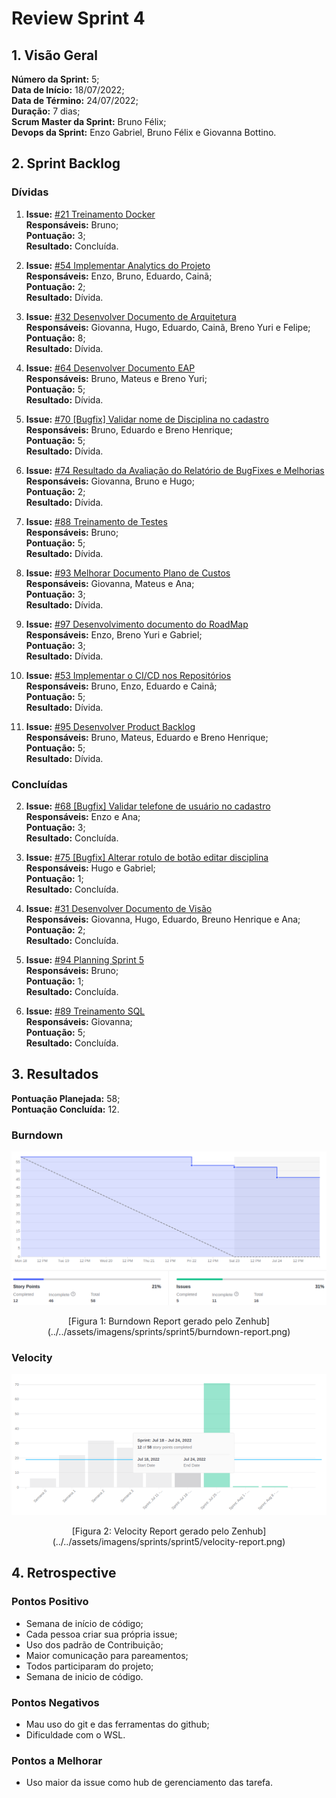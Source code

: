 # Review Sprint 4

## 1. Visão Geral
**Número da Sprint:** 5;<br>
**Data de Início:** 18/07/2022;<br>
**Data de Término:** 24/07/2022;<br>
**Duração:** 7 dias;<br>
**Scrum Master da Sprint:** Bruno Félix;<br>
**Devops da Sprint:** Enzo Gabriel, Bruno Félix e Giovanna Bottino.<br>

## 2. Sprint Backlog

### Dívidas

1. **Issue:** [#21 Treinamento Docker](https://github.com/fga-eps-mds/2022-1-PUMA-Doc/issues/21)<br>
**Responsáveis:** Bruno;<br>
**Pontuação:** 3;<br>
**Resultado:** <span class="tarefa-divida">Concluída</span>.

2. **Issue:** [#54 Implementar Analytics do Projeto](https://github.com/fga-eps-mds/2022-1-PUMA-Doc/issues/54)<br>
**Responsáveis:** Enzo, Bruno, Eduardo, Cainã;<br>
**Pontuação:** 2;<br>
**Resultado:** <span class="tarefa-divida">Dívida</span>.

3. **Issue:** [#32 Desenvolver Documento de Arquitetura](https://github.com/fga-eps-mds/2022-1-PUMA-Doc/issues/32)<br>
**Responsáveis:** Giovanna, Hugo, Eduardo, Cainã, Breno Yuri e Felipe;<br>
**Pontuação:** 8;<br>
**Resultado:** <span class="tarefa-divida">Dívida</span>.

4. **Issue:** [#64 Desenvolver Documento EAP](https://github.com/fga-eps-mds/2022-1-PUMA-Doc/issues/64)<br>
**Responsáveis:** Bruno, Mateus e Breno Yuri;<br>
**Pontuação:** 5;<br>
**Resultado:** <span class="tarefa-divida">Dívida</span>.

5. **Issue:** [#70 [Bugfix] Validar nome de Disciplina no cadastro](https://github.com/fga-eps-mds/2022-1-PUMA-Doc/issues/70)<br>
**Responsáveis:** Bruno, Eduardo e Breno Henrique;<br>
**Pontuação:** 5;<br>
**Resultado:** <span class="tarefa-divida">Dívida</span>.

6. **Issue:** [#74 Resultado da Avaliação do Relatório de BugFixes e Melhorias](https://github.com/fga-eps-mds/2022-1-PUMA-Doc/issues/74)<br>
**Responsáveis:** Giovanna, Bruno e Hugo;<br>
**Pontuação:** 2;<br>
**Resultado:** <span class="tarefa-divida">Dívida</span>.

7. **Issue:** [#88 Treinamento de Testes](https://github.com/fga-eps-mds/2022-1-PUMA-Doc/issues/88)<br>
**Responsáveis:** Bruno;<br>
**Pontuação:** 5;<br>
**Resultado:** <span class="tarefa-divida">Dívida</span>.

8. **Issue:** [#93 Melhorar Documento Plano de Custos](https://github.com/fga-eps-mds/2022-1-PUMA-Doc/issues/93)<br>
**Responsáveis:** Giovanna, Mateus e Ana;<br>
**Pontuação:** 3;<br>
**Resultado:** <span class="tarefa-divida">Dívida</span>.

9. **Issue:** [#97 Desenvolvimento documento do RoadMap](https://github.com/fga-eps-mds/2022-1-PUMA-Doc/issues/97)<br>
**Responsáveis:** Enzo, Breno Yuri e Gabriel;<br>
**Pontuação:** 3;<br>
**Resultado:** <span class="tarefa-divida">Dívida</span>.

10. **Issue:** [#53 Implementar o CI/CD nos Repositórios](https://github.com/fga-eps-mds/2022-1-PUMA-Doc/issues/53)<br>
**Responsáveis:** Bruno, Enzo, Eduardo e Cainã;<br>
**Pontuação:** 5;<br>
**Resultado:** <span class="tarefa-divida">Dívida</span>.

11. **Issue:** [#95 Desenvolver Product Backlog](https://github.com/fga-eps-mds/2022-1-PUMA-Doc/issues/95)<br>
**Responsáveis:** Bruno, Mateus, Eduardo e Breno Henrique;<br>
**Pontuação:** 5;<br>
**Resultado:** <span class="tarefa-divida">Dívida</span>.

### Concluídas

2. **Issue:** [#68 [Bugfix] Validar telefone de usuário no cadastro](https://github.com/fga-eps-mds/2022-1-PUMA-Doc/issues/68)<br>
**Responsáveis:** Enzo e Ana;<br>
**Pontuação:** 3;<br>
**Resultado:** <span class="tarefa-concluida">Concluída</span>.

2. **Issue:** [#75 [Bugfix] Alterar rotulo de botão editar disciplina](https://github.com/fga-eps-mds/2022-1-PUMA-Doc/issues/75)<br>
**Responsáveis:** Hugo e Gabriel;<br>
**Pontuação:** 1;<br>
**Resultado:** <span class="tarefa-concluida">Concluída</span>.

3. **Issue:** [#31 Desenvolver Documento de Visão](https://github.com/fga-eps-mds/2022-1-PUMA-Doc/issues/31)<br>
**Responsáveis:** Giovanna, Hugo, Eduardo, Breuno Henrique e Ana;<br>
**Pontuação:** 2;<br>
**Resultado:** <span class="tarefa-concluida">Concluída</span>.

4. **Issue:** [#94 Planning Sprint 5](https://github.com/fga-eps-mds/2022-1-PUMA-Doc/issues/94)<br>
**Responsáveis:** Bruno;<br>
**Pontuação:** 1;<br>
**Resultado:** <span class="tarefa-concluida">Concluída</span>.

5. **Issue:** [#89 Treinamento SQL](https://github.com/fga-eps-mds/2022-1-PUMA-Doc/issues/89)<br>
**Responsáveis:** Giovanna;<br>
**Pontuação:** 5;<br>
**Resultado:** <span class="tarefa-concluida">Concluída</span>.


## 3. Resultados

**Pontuação Planejada:** 58;<br>
**Pontuação Concluída:** 12.<br>

### Burndown
![Burndown Report](../../assets/imagens/sprints/sprint5/burndown-report.png)
<center>[Figura 1: Burndown Report gerado pelo Zenhub](../../assets/imagens/sprints/sprint5/burndown-report.png)</center>

### Velocity
![Velocity Report](../../assets/imagens/sprints/sprint5/velocity-report.png)
<center>[Figura 2: Velocity Report gerado pelo Zenhub](../../assets/imagens/sprints/sprint5/velocity-report.png)</center>


## 4. Retrospective

### Pontos Positivo

- Semana de início de código;
- Cada pessoa criar sua própria issue;
- Uso dos padrão de Contribuição;
- Maior comunicação para pareamentos;
- Todos participaram do projeto;
- Semana de inicio de código.

### Pontos Negativos

- Mau uso do git e das ferramentas do github;
- Dificuldade com o WSL.

### Pontos a Melhorar

- Uso maior da issue como hub de gerenciamento das tarefa.